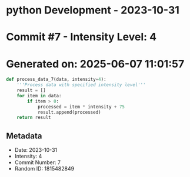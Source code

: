 ﻿# python Development - 2023-10-31
# Commit #7 - Intensity Level: 4
# Generated on: 2025-06-07 11:01:57
```python
def process_data_7(data, intensity=4):
    '''Process data with specified intensity level'''
    result = []
    for item in data:
        if item > 0:
            processed = item * intensity + 75
            result.append(processed)
    return result
```
## Metadata
- Date: 2023-10-31
- Intensity: 4
- Commit Number: 7
- Random ID: 1815482849

